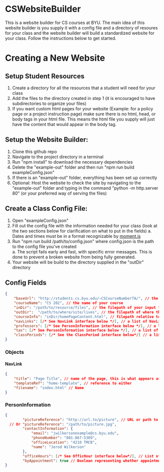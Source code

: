 # CSWebsiteBuilder
This is a website builder for CS courses at BYU. The main idea of this website builder is you supply it with a config file and a directory of resoures for your class and the website builder will build a standardized website for your class. Follow the instructions below to get started.

# Creating a New Website
## Setup Student Resources
1. Create a directory for all the resources that a student will need for your class
2. Add the files to the directory created in step 1 (it is encouraged to have subdirectories to organize your files)
2. If you want custom html pages for your website (Example: for a policy page or a project instruction page) make sure there is no html, head, or body tags in your html file. This means the html file you supply will just have the content that would appear in the body tag.

## Setup the Website Builder:
1. Clone this github repo
2. Navigate to the project directory in a terminal
2. Run "npm install" to download the necessary dependencies
2. Delete the "example-out" folder and then run "npm run build exampleConfig.json"
2. If there is an "example-out" folder, everything has been set up correctly
2. Optional: Host the website to check the site by navigating to the "example-out" folder and typing in the command "python -m http.server 80" (or your preferred way of serving the files)

## Create a Class Config File:
1. Open "exampleConfig.json"
2. Fill out the config file with the information needed for your class (look at the two sections below for clarification on what to put in the fields)
    a. Dates and times must be in a format recognizable by [moment.js](https://momentjs.com/docs/#/parsing/string/)
2. Run "npm run build /path/to/config.json" where config.json is the path to the config file you've created\
    a. The script fails early and fast, with specific error messages. This is done to prevent a broken website from being fully generated.
2. Your website will be build to the directory supplied in the "outDir" directory

## Config Fields
```JSON
{
    "baseUrl": "http://students.cs.byu.edu/~CSCourseNumberTA/", // the base url of the website
    "courseName": "CS 202", // the name of your course
    "inDir": "/path/to/resource/files", // the filepath of your input folder
    "outDir":  "/path/to/where/site/lives", // the filepath of where the website will be built
    "courseInfo": "inDir/homePageContent.html", // filepath relative to inDir to an html file containing the desired text for the home page
    "navLinks": [/* See NavLink interface below */], // a list of NavLink objects for the navbar at the top of the site
    "professors": [/* See PersonInformation interface below */], // a list of PersonInformation objects for the professor(s) information on the home page
    "tas": [/* See PersonInformation interface below */], // a list of PersonInformation objects for the ta information on the ta-infromation page
    "classPeriods": [/* See the ClassPeriod interface below*/] // a list of ClassPeriod objects for the shedule-page
}
```
### Objects
#### NavLink
```JSON
{
    "title": "Page Title", // name of the page, this is what appears as the link text
    "templateRef": "home-template", // reference to either
    "filename": "index.html" // Name
}
```
### PersonInformation
```JSON
{
        "pictureReference": "http://url.to/picture", // URL or path to image of professor
  // Or "pictureReference": "/path/to/picture.jpg",
        "contactInformation": {
            "email": "jwilkersonexample@cs.byu.edu",
            "phoneNumber": "801-867-5309",
            "officeLocation": "4210 TMCB",
            "name": "Jerod Wilkerson"
        },
        "officeHours": [/* See OfficHour interface below*/], // List of days and times for office hours
        "byAppointment": true // Boolean representing whether appointments can be scheduled
}
```

